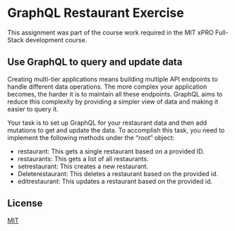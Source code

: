# GraphQL Restaurant Exercise

This assignment was part of the course work required in the MIT xPRO Full-Stack development course. 

## Use GraphQL to query and update data

Creating multi-tier applications means building multiple API endpoints to handle different data operations. The more complex your application becomes, the harder it is to maintain all these endpoints. GraphQL aims to reduce this complexity by providing a simpler view of data and making it easier to query it. 

Your task is to set up GraphQL for your restaurant data and then add mutations to get and update the data. 
To accomplish this task, you need to implement the following methods under the “root” object: 


- restaurant: This gets a single restaurant based on a provided ID. 
- restaurants: This gets a list of all restaurants. 
- setrestaurant: This creates a new restaurant. 
- Deleterestaurant: This deletes a restaurant based on the provided id.
- editrestaurant: This updates a restaurant based on the provided id.

## License
[MIT](https://github.com/leahselig/GraphQL-Restaurant-Exercise/blob/main/LICENSE)
